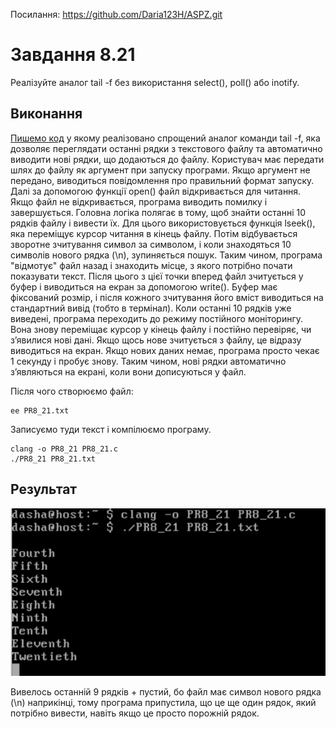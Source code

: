 Посилання: https://github.com/Daria123H/ASPZ.git

# Завдання 8.21

Реалізуйте аналог tail -f без використання select(), poll() або inotify.

## Виконання

[Пишемо код](https://github.com/Daria123H/ASPZ/blob/main/Pr8/Pr8_21.c) у якому реалізовано спрощений аналог команди tail -f, яка дозволяє переглядати останні рядки з текстового файлу та автоматично виводити нові рядки, що додаються до файлу. Користувач має передати шлях до файлу як аргумент при запуску програми. Якщо аргумент не передано, виводиться повідомлення про правильний формат запуску. Далі за допомогою функції open() файл відкривається для читання. Якщо файл не відкривається, програма виводить помилку і завершується. Головна логіка полягає в тому, щоб знайти останні 10 рядків файлу і вивести їх. Для цього використовується функція lseek(), яка переміщує курсор читання в кінець файлу. Потім відбувається зворотне зчитування символ за символом, і коли знаходяться 10 символів нового рядка (\n), зупиняється пошук. Таким чином, програма "відмотує" файл назад і знаходить місце, з якого потрібно почати показувати текст. Після цього з цієї точки вперед файл зчитується у буфер і виводиться на екран за допомогою write(). Буфер має фіксований розмір, і після кожного зчитування його вміст виводиться на стандартний вивід (тобто в термінал). Коли останні 10 рядків уже виведені, програма переходить до режиму постійного моніторингу. Вона знову переміщає курсор у кінець файлу і постійно перевіряє, чи з’явилися нові дані. Якщо щось нове зчитується з файлу, це відразу виводиться на екран. Якщо нових даних немає, програма просто чекає 1 секунду і пробує знову. Таким чином, нові рядки автоматично з’являються на екрані, коли вони дописуються у файл.

Після чого створюємо файл:

    ee PR8_21.txt

Записуємо туди текст і компілюємо програму. 

    clang -o PR8_21 PR8_21.c
    ./PR8_21 PR8_21.txt 

## Результат

![Результат](https://github.com/Daria123H/ASPZ/blob/main/Pr8/PR8_21.png)

Вивелось останній 9 рядків + пустий, бо файл має символ нового рядка (\n) наприкінці, тому програма припустила, що це ще один рядок, який потрібно вивести, навіть якщо це просто порожній рядок.
